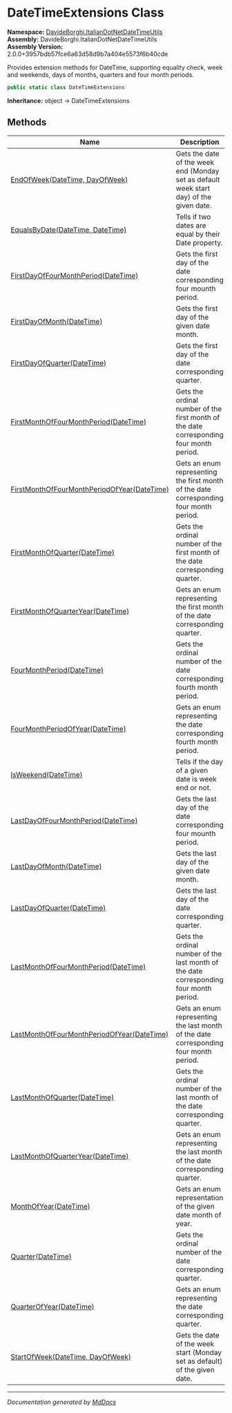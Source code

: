 ﻿<!--  
  <auto-generated>   
    The contents of this file were generated by a tool.  
    Changes to this file may be list if the file is regenerated  
  </auto-generated>   
-->

# DateTimeExtensions Class

**Namespace:** [DavideBorghi.ItalianDotNetDateTimeUtils](../index.md)  
**Assembly:** DavideBorghi.ItalianDotNetDateTimeUtils  
**Assembly Version:** 2.0.0+3957bdb57fce6a63d58d9b7a404e5573f6b40cde

Provides extension methods for DateTime, supporting equality check, week and weekends, days of months, quarters and four month periods.

```csharp
public static class DateTimeExtensions
```

**Inheritance:** object → DateTimeExtensions

## Methods

| Name                                                                                        | Description                                                                             |
| ------------------------------------------------------------------------------------------- | --------------------------------------------------------------------------------------- |
| [EndOfWeek(DateTime, DayOfWeek)](methods/EndOfWeek.md)                                      | Gets the date of the week end (Monday set as default week start day) of the given date. |
| [EqualsByDate(DateTime, DateTime)](methods/EqualsByDate.md)                                 | Tells if two dates are equal by their Date property.                                    |
| [FirstDayOfFourMonthPeriod(DateTime)](methods/FirstDayOfFourMonthPeriod.md)                 | Gets the first day of the date corresponding four mounth period.                        |
| [FirstDayOfMonth(DateTime)](methods/FirstDayOfMonth.md)                                     | Gets the first day of the given date month.                                             |
| [FirstDayOfQuarter(DateTime)](methods/FirstDayOfQuarter.md)                                 | Gets the first day of the date corresponding quarter.                                   |
| [FirstMonthOfFourMonthPeriod(DateTime)](methods/FirstMonthOfFourMonthPeriod.md)             | Gets the ordinal number of the first month of the date corresponding four month period. |
| [FirstMonthOfFourMonthPeriodOfYear(DateTime)](methods/FirstMonthOfFourMonthPeriodOfYear.md) | Gets an enum representing the first month of the date corresponding four month period.  |
| [FirstMonthOfQuarter(DateTime)](methods/FirstMonthOfQuarter.md)                             | Gets the ordinal number of the first month of the date corresponding quarter.           |
| [FirstMonthOfQuarterYear(DateTime)](methods/FirstMonthOfQuarterYear.md)                     | Gets an enum representing the first month of the date corresponding quarter.            |
| [FourMonthPeriod(DateTime)](methods/FourMonthPeriod.md)                                     | Gets the ordinal number of the date corresponding fourth month period.                  |
| [FourMonthPeriodOfYear(DateTime)](methods/FourMonthPeriodOfYear.md)                         | Gets an enum representing the date corresponding fourth month period.                   |
| [IsWeekend(DateTime)](methods/IsWeekend.md)                                                 | Tells if the day of a given date is week end or not.                                    |
| [LastDayOfFourMonthPeriod(DateTime)](methods/LastDayOfFourMonthPeriod.md)                   | Gets the last day of the date corresponding four mounth period.                         |
| [LastDayOfMonth(DateTime)](methods/LastDayOfMonth.md)                                       | Gets the last day of the given date month.                                              |
| [LastDayOfQuarter(DateTime)](methods/LastDayOfQuarter.md)                                   | Gets the last day of the date corresponding quarter.                                    |
| [LastMonthOfFourMonthPeriod(DateTime)](methods/LastMonthOfFourMonthPeriod.md)               | Gets the ordinal number of the last month of the date corresponding four month period.  |
| [LastMonthOfFourMonthPeriodOfYear(DateTime)](methods/LastMonthOfFourMonthPeriodOfYear.md)   | Gets an enum representing the last month of the date corresponding four month period.   |
| [LastMonthOfQuarter(DateTime)](methods/LastMonthOfQuarter.md)                               | Gets the ordinal number of the last month of the date corresponding quarter.            |
| [LastMonthOfQuarterYear(DateTime)](methods/LastMonthOfQuarterYear.md)                       | Gets an enum representing the last month of the date corresponding quarter.             |
| [MonthOfYear(DateTime)](methods/MonthOfYear.md)                                             | Gets an enum representation of the given date month of year.                            |
| [Quarter(DateTime)](methods/Quarter.md)                                                     | Gets the ordinal number of the date corresponding quarter.                              |
| [QuarterOfYear(DateTime)](methods/QuarterOfYear.md)                                         | Gets an enum representing the date corresponding quarter.                               |
| [StartOfWeek(DateTime, DayOfWeek)](methods/StartOfWeek.md)                                  | Gets the date of the week start (Monday set as default) of the given date.              |

___

*Documentation generated by [MdDocs](https://github.com/ap0llo/mddocs)*
